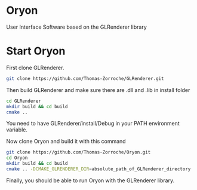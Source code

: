 # Oryon
User Interface Software based on the GLRenderer library

# Start Oryon
First clone GLRenderer.
```bash
git clone https://github.com/Thomas-Zorroche/GLRenderer.git
```
Then build GLRenderer and make sure there are .dll and .lib in install folder
```bash
cd GLRenderer
mkdir build && cd build
cmake ..
```
You need to have GLRenderer/install/Debug in your PATH environment variable.

Now clone Oryon and build it with this command
```bash
git clone https://github.com/Thomas-Zorroche/Oryon.git
cd Oryon
mkdir build && cd build
cmake .. -DCMAKE_GLRENDERER_DIR=absolute_path_of_GLRenderer_directory
```
Finally, you should be able to run Oryon with the GLRenderer library.



